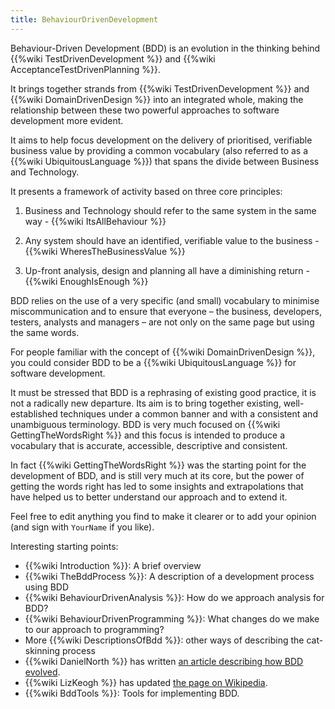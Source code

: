 ```yaml
---
title: BehaviourDrivenDevelopment
---
```


Behaviour-Driven Development (BDD) is an evolution in the thinking behind {{%wiki TestDrivenDevelopment %}} and {{%wiki AcceptanceTestDrivenPlanning %}}.

It brings together strands from {{%wiki TestDrivenDevelopment %}} and {{%wiki DomainDrivenDesign %}} into an integrated whole, making the relationship between these two powerful approaches to software development more evident.

It aims to help focus development on the delivery of prioritised, verifiable business value by providing a common vocabulary (also referred to as a {{%wiki UbiquitousLanguage %}}) that spans the divide between Business and Technology.

It presents a framework of activity based on three core principles:

1. Business and Technology should refer to the same system in the same way - {{%wiki ItsAllBehaviour %}}

2. Any system should have an identified, verifiable value to the business - {{%wiki WheresTheBusinessValue %}}

3. Up-front analysis, design and planning all have a diminishing return - {{%wiki EnoughIsEnough %}}

BDD relies on the use of a very specific (and small) vocabulary to minimise miscommunication and to ensure that everyone – the business, developers, testers, analysts and managers – are not only on the same page but using the same words.

For people familiar with the concept of {{%wiki DomainDrivenDesign %}}, you could consider BDD to be a {{%wiki UbiquitousLanguage %}} for software development.

It must be stressed that BDD is a rephrasing of existing good practice, it is not a radically new departure. Its aim is to bring together existing, well-established techniques under a common banner and with a consistent and unambiguous terminology. BDD is very much focused on {{%wiki GettingTheWordsRight %}} and this focus is intended to produce a vocabulary that is accurate, accessible, descriptive and consistent.

In fact {{%wiki GettingTheWordsRight %}} was the starting point for the development of BDD, and is still very much at its core, but the power of getting the words right has led to some insights and extrapolations that have helped us to better understand our approach and to extend it.

Feel free to edit anything you find to make it clearer or to add your opinion (and sign with `YourName` if you like).

Interesting starting points:

- {{%wiki Introduction %}}: A brief overview
- {{%wiki TheBddProcess %}}: A description of a development process using BDD
- {{%wiki BehaviourDrivenAnalysis %}}: How do we approach analysis for BDD?
- {{%wiki BehaviourDrivenProgramming %}}: What changes do we make to our approach to programming?
- More {{%wiki DescriptionsOfBdd %}}: other ways of describing the cat-skinning process
- {{%wiki DanielNorth %}} has written [an article describing how BDD evolved](http://dannorth.net/introducing-bdd).
- {{%wiki LizKeogh %}} has updated [the page on Wikipedia](https://en.wikipedia.org/wiki/Behavior-driven_development).
- {{%wiki BddTools %}}: Tools for implementing BDD.
